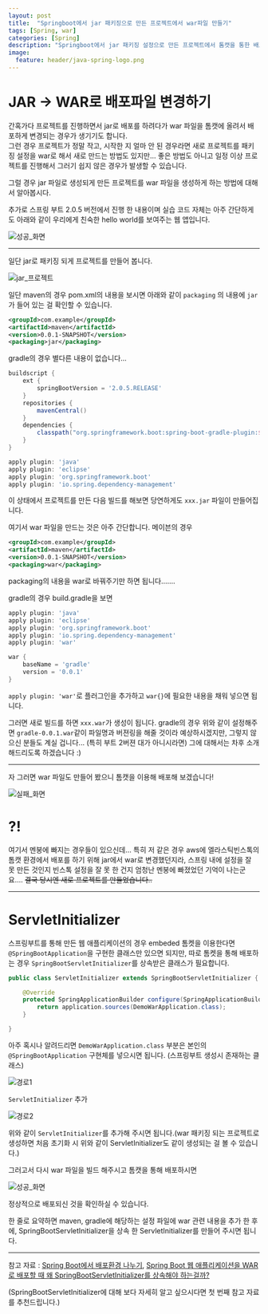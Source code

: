 ```yaml
---
layout: post
title:  "Springboot에서 jar 패키징으로 만든 프로젝트에서 war파일 만들기"
tags: [Spring, war]
categories: [Spring]
description: "Springboot에서 jar 패키징 설정으로 만든 프로젝트에서 톰캣을 통한 배포를 하게 되어 war 파일을 만들 때 설정하는 법에 대해 알아 봅시다."
image:
  feature: header/java-spring-logo.png
---
```


JAR -> WAR로 배포파일 변경하기    
==========  

간혹가다 프로젝트를 진행하면서 jar로 배포를 하려다가 war 파일을 톰캣에 올려서 배포하게 변경되는 경우가 생기기도 합니다.  
그런 경우 프로젝트가 정말 작고, 시작한 지 얼마 안 된 경우라면 새로 프로젝트를 패키징 설정을 war로 해서 새로 만드는 방법도 있지만... 좋은 방법도 아니고 일정 이상 프로젝트를 진행해서 그러기 쉽지 않은 경우가 발생할 수 있습니다.  

그럴 경우 jar 파일로 생성되게 만든 프로젝트를 war 파일을 생성하게 하는 방법에 대해서 알아봅시다.  

추가로 스프링 부트 2.0.5 버전에서 진행 한 내용이며 실습 코드 자체는 아주 간단하게도 아래와 같이 우리에게 친숙한 hello world를 보여주는 웹 앱입니다.

  ![성공_화면](/images/spring/war2.png)  

---

일단 jar로 패키징 되게 프로젝트를 만들어 봅니다.  

  ![jar_프로젝트](/images/spring/war6.png)  

일단 maven의 경우 pom.xml의 내용을 보시면 아래와 같이 `packaging` 의 내용에 `jar` 가 들어 있는 걸 확인할 수 있습니다.

```xml
<groupId>com.example</groupId>
<artifactId>maven</artifactId>
<version>0.0.1-SNAPSHOT</version>
<packaging>jar</packaging>
```  

gradle의 경우 별다른 내용이 없습니다...

```gradle
buildscript {
	ext {
		springBootVersion = '2.0.5.RELEASE'
	}
	repositories {
		mavenCentral()
	}
	dependencies {
		classpath("org.springframework.boot:spring-boot-gradle-plugin:${springBootVersion}")
	}
}

apply plugin: 'java'
apply plugin: 'eclipse'
apply plugin: 'org.springframework.boot'
apply plugin: 'io.spring.dependency-management'
```  

이 상태에서 프로젝트를 만든 다음 빌드를 해보면 당연하게도 `xxx.jar` 파일이 만들어집니다.  

여기서 war 파일을 만드는 것은 아주 간단합니다. 메이븐의 경우  

```xml
<groupId>com.example</groupId>
<artifactId>maven</artifactId>
<version>0.0.1-SNAPSHOT</version>
<packaging>war</packaging>
```  

packaging의 내용을 war로 바꿔주기만 하면 됩니다.......  

gradle의 경우 build.gradle을 보면  

```gradle
apply plugin: 'java'
apply plugin: 'eclipse'
apply plugin: 'org.springframework.boot'
apply plugin: 'io.spring.dependency-management'
apply plugin: 'war'

war {
	baseName = 'gradle'
	version = '0.0.1'
}
```

`apply plugin: 'war'`로 플러그인을 추가하고 `war{}`에 필요한 내용을 채워 넣으면 됩니다.  

그러면 새로 빌드를 하면 `xxx.war`가 생성이 됩니다. gradle의 경우 위와 같이 설정해주면 `gradle-0.0.1.war`같이 파일명과 버젼링을 해줄 것이라 예상하시겠지만, 그렇지 않으신 분들도 계실 겁니다... (특히 부트 2버젼 대가 아니시라면) 그에 대해서는 차후 소개해드리도록 하겠습니다 :)  

---

자 그러면 war 파일도 만들어 봤으니 톰캣을 이용해 배포해 보겠습니다!  

![실패_화면](/images/spring/war1.png)  

# ?!  

여기서 멘붕에 빠지는 경우들이 있으신데... 특히 저 같은 경우 aws에 엘라스틱빈스톡의 톰캣 환경에서 배포를 하기 위해 jar에서 war로 변경했던지라, 스프링 내에 설정을 잘 못 만든 것인지 빈스톡 설정을 잘 못 한 건지 엄청난 멘붕에 빠졌었던 기억이 나는군요.... ~~결국 당시엔 새로 프로젝트를 만들었습니다..~~  

---

ServletInitializer  
====================  

스프링부트를 통해 만든 웹 애플리케이션의 경우 embeded 톰켓을 이용한다면 `@SpringBootApplication`을 구현한 클래스만 있으면 되지만, 따로 톰켓을 통해 배포하는 경우 `SpringBootServletInitializer`를 상속받은 클래스가 필요합니다.  

```java
public class ServletInitializer extends SpringBootServletInitializer {

    @Override
    protected SpringApplicationBuilder configure(SpringApplicationBuilder application) {
        return application.sources(DemoWarApplication.class);
    }

}
```

아주 혹시나 알려드리면 `DemoWarApplication.class` 부분은 본인의 `@SpringBootApplication` 구현체를 넣으시면 됩니다. (스프링부트 생성시 존재하는 클래스)  

![경로1](/images/spring/war4.png)  

`ServletInitializer` 추가  

![경로2](/images/spring/war5.png)  

위와 같이 `ServletInitializer`를 추가해 주시면 됩니다.(war 패키징 되는 프로젝트로 생성하면 처음 초기화 시 위와 같이 ServletInitializer도 같이 생성되는 걸 볼 수 있습니다.)  

그러고서 다시 war 파일을 빌드 해주시고 톰캣을 통해 배포하시면  

![성공_화면](/images/spring/war2.png)  

정상적으로 배포되신 것을 확인하실 수 있습니다.  

한 줄로 요약하면 maven, gradle에 해당하는 설정 파일에 war 관련 내용을 추가 한 후에, SpringBootServletInitializer을 상속 한 ServletInitializer를 만들어 주시면 됩니다.  

---

참고 자료 : [Spring Boot에서 배포환경 나누기](http://yookeun.github.io/java/2017/04/08/springboot-deploy/), [Spring Boot 웹 애플리케이션을 WAR로 배포할 때 왜 SpringBootServletInitializer를 상속해야 하는걸까?](https://medium.com/@SlackBeck/spring-boot-%EC%9B%B9-%EC%95%A0%ED%94%8C%EB%A6%AC%EC%BC%80%EC%9D%B4%EC%85%98%EC%9D%84-war%EB%A1%9C-%EB%B0%B0%ED%8F%AC%ED%95%A0-%EB%95%8C-%EC%99%9C-springbootservletinitializer%EB%A5%BC-%EC%83%81%EC%86%8D%ED%95%B4%EC%95%BC-%ED%95%98%EB%8A%94%EA%B1%B8%EA%B9%8C-a07b6fdfbbde)  

(SpringBootServletInitializer에 대해 보다 자세히 알고 싶으시다면 첫 번째 참고 자료를 추천드립니다.)

